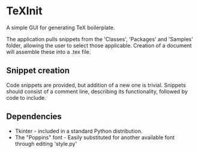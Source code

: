 # TeXInit

A simple GUI for generating TeX boilerplate.

The application pulls snippets from the 'Classes', 'Packages' and 'Samples'
folder, allowing the user to select those applicable. Creation
of a document will assemble these into a .tex file.

## Snippet creation
Code snippets are provided, but addition of a new one is trivial.
Snippets should consist of a comment line, describing its functionality,
followed by code to include.

## Dependencies
- Tkinter - included in a standard Python distribution.
- The "Poppins" font - Easily substituted for another available font through editing 'style.py'

